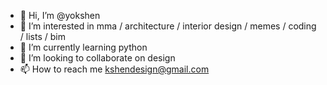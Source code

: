 - 👋 Hi, I’m @yokshen
- 👀 I’m interested in mma / architecture / interior design / memes / coding / lists / bim
- 🌱 I’m currently learning python
- 💞️ I’m looking to collaborate on design
- 📫 How to reach me kshendesign@gmail.com

<!---
yokshen/yokshen is a ✨ special ✨ repository because its `README.md` (this file) appears on your GitHub profile.
You can click the Preview link to take a look at your changes.
--->
